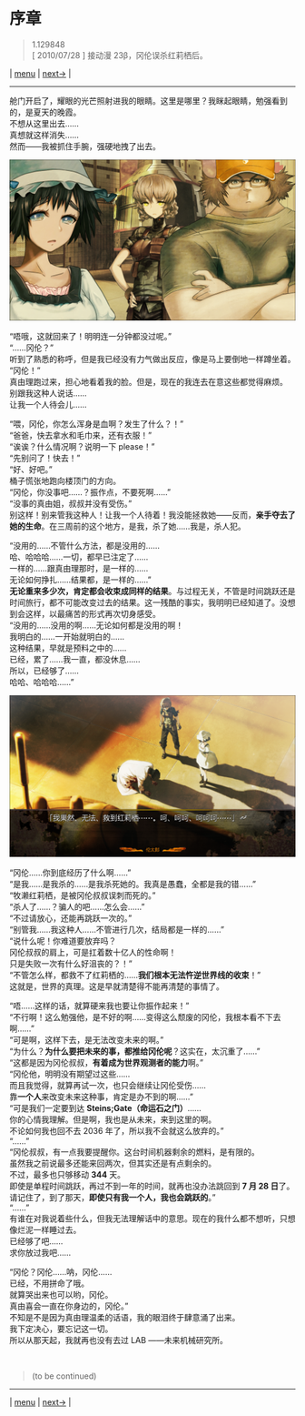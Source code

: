 # 序章
> 1.129848  
> [ 2010/07/28 ] 接动漫 23β，冈伦误杀红莉栖后。  

| [menu](../) | [next→](./0001) |

---

舱门开启了，耀眼的光芒照射进我的眼睛。这里是哪里？我眯起眼睛，勉强看到的，是夏天的晚霞。  
不想从这里出去……  
真想就这样消失……  
然而——我被抓住手腕，强硬地拽了出去。  

![](../static/image/0000-1.png)

“唔哦，这就回来了！明明连一分钟都没过呢。”  
“……冈伦？”  
听到了熟悉的称呼，但是我已经没有力气做出反应，像是马上要倒地一样蹲坐着。  
“冈伦！”   
真由理跑过来，担心地看着我的脸。但是，现在的我连去在意这些都觉得麻烦。  
别跟我这种人说话……  
让我一个人待会儿……  

“喂，冈伦，你怎么浑身是血啊？发生了什么？！”  
“爸爸，快去拿水和毛巾来，还有衣服！”  
“诶诶？什么情况啊？说明一下 please！”  
“先别问了！快去！”  
“好、好吧。”  
桶子慌张地跑向楼顶门的方向。  
“冈伦，你没事吧……？振作点，不要死啊……”  
“没事的真由姐，叔叔并没有受伤。”  
别这样！别来管我这种人！让我一个人待着！我没能拯救她——反而，**亲手夺去了她的生命**。在三周前的这个地方，是我，杀了她……我是，杀人犯。  

“没用的……不管什么方法，都是没用的……  
 哈、哈哈哈……一切，都早已注定了……  
 一样的……跟真由理那时，是一样的……  
 无论如何挣扎……结果都，是一样的……”  
**无论重来多少次，肯定都会收束成同样的结果**。与过程无关，不管是时间跳跃还是时间旅行，都不可能改变过去的结果。这一残酷的事实，我明明已经知道了。没想到会这样，以最痛苦的形式再次切身感受。  
“没用的……没用的啊……无论如何都是没用的啊！   
 我明白的……一开始就明白的……  
 这种结果，早就是预料之中的……  
 已经，累了……我一直，都没休息……  
 所以，已经够了……  
 哈哈、哈哈哈……”  

![](../static/image/0000-2.png)

“冈伦……你到底经历了什么啊……”  
“是我……是我杀的……是我杀死她的。我真是愚蠢，全都是我的错……”  
“牧濑红莉栖，是被冈伦叔叔误刺而死的。”  
“杀人了……？骗人的吧……怎么会……”  
“不过请放心，还能再跳跃一次的。”  
“别管我……我这种人……不管进行几次，结局都是一样的……”  
“说什么呢！你难道要放弃吗？  
 冈伦叔叔的肩上，可是扛着数十亿人的性命啊！  
 只是失败一次有什么好沮丧的？！”  
“不管怎么样，都救不了红莉栖的……**我们根本无法忤逆世界线的收束**！”  
这就是，世界的真理。这是早就清楚得不能再清楚的事情了。  

“唔……这样的话，就算硬来我也要让你振作起来！”  
“不行啊！这么勉强他，是不好的啊……变得这么颓废的冈伦，我根本看不下去啊……”  
“可是啊，这样下去，是无法改变未来的啊。”  
“为什么？**为什么要把未来的事，都推给冈伦呢**？这实在，太沉重了……”  
“这都是因为冈伦叔叔，**有着成为世界观测者的能力**啊。”  
“冈伦他，明明没有期望过这些……  
 而且我觉得，就算再试一次，也只会继续让冈伦受伤……  
 靠**一个人**来改变未来这种事，肯定是办不到的啊……”  
“可是我们一定要到达 **Steins;Gate（命运石之门）**……  
 你的心情我理解。但是啊，我也是从未来，来到这里的啊。  
 不论如何我也回不去 2036 年了，所以我不会就这么放弃的。”  
“……”  
“冈伦叔叔，有一点我要提醒你。这台时间机器剩余的燃料，是有限的。  
 虽然我之前说最多还能来回两次，但其实还是有点剩余的。  
 不过，最多也只够移动 **344** 天。  
 即使是单程时间跳跃，再过不到一年的时间，就再也没办法跳回到 **7 月 28 日**了。  
 请记住了，到了那天，**即使只有我一个人，我也会跳跃的**。”  
“……”  
有谁在对我说着些什么，但我无法理解话中的意思。现在的我什么都不想听，只想像烂泥一样睡过去。  
已经够了吧……  
求你放过我吧……  

“冈伦？冈伦……呐，冈伦……  
 已经，不用拼命了哦。  
 就算哭出来也可以哟，冈伦。  
 真由喜会一直在你身边的，冈伦。”  
不知是不是因为真由理温柔的话语，我的眼泪终于肆意涌了出来。  
我下定决心，要忘记这一切。  
所以从那天起，我就再也没有去过 LAB ——未来机械研究所。  


<br/>

> (to be continued)
---

| [menu](../) | [next→](./0001) |
